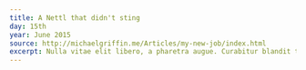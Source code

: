 ```yaml
---
title: A Nettl that didn't sting
day: 15th
year: June 2015
source: http://michaelgriffin.me/Articles/my-new-job/index.html
excerpt: Nulla vitae elit libero, a pharetra augue. Curabitur blandit tempus porttitor. Maecenas sed diam eget risus varius blandit sit amet non magna. Donec ullamcorper nulla non metus auctor fringilla. Nulla vitae elit libero, a pharetra augue. Fusce dapibus, tellus ac cursus commodo, tortor mauris condimentum nibh, ut fermentum massa justo sit amet risus.
---
```

